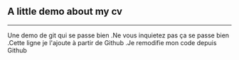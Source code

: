 ## A little demo about my cv
-------------------------------
Une demo de git qui se passe bien
.Ne vous inquietez pas ça se passe bien
.Cette ligne je l'ajoute à partir de Github
.Je remodifie mon code depuis Github
